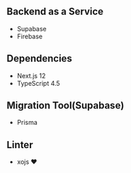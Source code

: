 ## Backend as a Service

- Supabase
- Firebase

## Dependencies

- Next.js 12
- TypeScript 4.5

## Migration Tool(Supabase)

- Prisma

## Linter

- xojs ❤️
